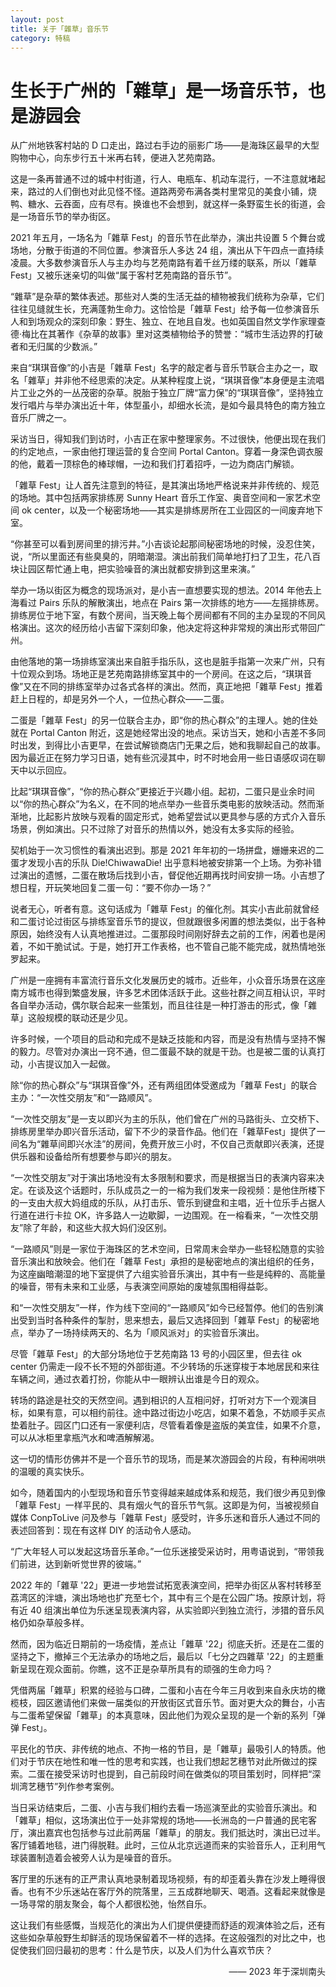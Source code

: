 ```yaml
---
layout: post
title: 关于「雜草」音乐节
category: 特稿
---
```


# 生长于广州的「雜草」是一场音乐节，也是游园会

从广州地铁客村站的 D 口走出，路过右手边的丽影广场——是海珠区最早的大型购物中心，向东步行五十米再右转，便进入艺苑南路。

这是一条再普通不过的城中村街道，行人、电瓶车、机动车混行，一不注意就堵起来，路过的人们倒也对此见怪不怪。道路两旁布满各类村里常见的美食小铺，烧鸭、糖水、云吞面，应有尽有。换谁也不会想到，就这样一条野蛮生长的街道，会是一场音乐节的举办街区。

2021 年五月，一场名为「雜草 Fest」的音乐节在此举办，演出共设置 5 个舞台或场地，分散于街道的不同位置。参演音乐人多达 24 组，演出从下午四点一直持续凌晨。大多数参演音乐人与主办均与艺苑南路有着千丝万缕的联系，所以「雜草 Fest」又被乐迷亲切的叫做“属于客村艺苑南路的音乐节”。

“雜草”是杂草的繁体表述。那些对人类的生活无益的植物被我们统称为杂草，它们往往见缝就生长，充满蓬勃生命力。这恰恰是「雜草 Fest」给予每一位参演音乐人和到场观众的深刻印象：野生、独立、在地且自发。也如英国自然文学作家理查德·梅比在其著作《杂草的故事》里对这类植物给予的赞誉：“城市生活边界的打破者和无归属的少数派。”

来自“琪琪音像”的小吉是「雜草 Fest」名字的敲定者与音乐节联合主办之一，取名「雜草」并非他不经思索的决定。从某种程度上说，“琪琪音像”本身便是主流唱片工业之外的一丛茂密的杂草。脱胎于独立厂牌“富力保”的“琪琪音像”，坚持独立发行唱片与举办演出近十年，体型虽小，却细水长流，是如今最具特色的南方独立音乐厂牌之一。

采访当日，得知我们到访时，小吉正在家中整理家务。不过很快，他便出现在我们的约定地点，一家由他打理运营的复合空间 Portal Canton。穿着一身深色调衣服的他，戴着一顶棕色的棒球帽，一边和我们打着招呼，一边为商店门解锁。

「雜草 Fest」让人首先注意到的特征，是其演出场地严格说来并非传统的、规范的场地。其中包括两家排练房 Sunny Heart 音乐工作室、奥音空间和一家艺术空间 ok center，以及一个秘密场地——其实是排练房所在工业园区的一间废弃地下室。

“你甚至可以看到房间里的排污井。”小吉谈论起那间秘密场地的时候，没忍住笑，说，“所以里面还有些臭臭的，阴暗潮湿。演出前我们简单地打扫了卫生，花八百块让园区帮忙通上电，把实验噪音的演出就都安排到这里来演。”

举办一场以街区为概念的现场派对，是小吉一直想要实现的想法。2014 年他去上海看过 Pairs 乐队的解散演出，地点在 Pairs 第一次排练的地方——左摇排练房。排练房位于地下室，有数个房间，当天晚上每个房间都有不同的主办呈现的不同风格演出。这次的经历给小吉留下深刻印象，他决定将这种非常规的演出形式带回广州。

由他落地的第一场排练室演出来自脏手指乐队，这也是脏手指第一次来广州，只有十位观众到场。场地正是艺苑南路排练室其中的一个房间。在这之后，“琪琪音像”又在不同的排练室举办过各式各样的演出。然而，真正地把「雜草 Fest」推着赶上日程的，却是另外一个人，一位热心群众——二蛋。

二蛋是「雜草 Fest」的另一位联合主办，即“你的热心群众”的主理人。她的住处就在 Portal Canton 附近，这是她经常出没的地点。采访当天，她和小吉差不多同时出发，到得比小吉更早，在尝试解锁商店门无果之后，她和我聊起自己的故事。因为最近正在努力学习日语，她有些沉浸其中，时不时地会用一些日语感叹词在聊天中以示回应。

比起“琪琪音像”，“你的热心群众”更接近于兴趣小组。起初，二蛋只是业余时间以“你的热心群众”为名义，在不同的地点举办一些音乐类电影的放映活动。然而渐渐地，比起影片放映与观看的固定形式，她希望尝试以更具参与感的方式介入音乐场景，例如演出。只不过除了对音乐的热情以外，她没有太多实际的经验。

契机始于一次习惯性的看演出迟到。那是 2021 年年初的一场拼盘，姗姗来迟的二蛋才发现小吉的乐队 Die!ChiwawaDie! 出乎意料地被安排第一个上场。为弥补错过演出的遗憾，二蛋在散场后找到小吉，督促他近期再找时间安排一场。小吉想了想日程，开玩笑地回复二蛋一句：“要不你办一场？”

说者无心，听者有意。这句话成为「雜草 Fest」的催化剂。其实小吉此前就曾经和二蛋讨论过街区与排练室音乐节的提议，但就跟很多闲置的想法类似，出于各种原因，始终没有人认真地推进过。二蛋那段时间刚好辞去之前的工作，闲着也是闲着，不如干脆试试。于是，她打开工作表格，也不管自己能不能完成，就热情地张罗起来。

广州是一座拥有丰富流行音乐文化发展历史的城市。近些年，小众音乐场景在这座南方城市也得到繁盛发展，许多艺术团体活跃于此。这些社群之间互相认识，平时各自举办活动，偶尔联合起来一些策划，而且往往是一种打游击的形式，像「雜草」这般规模的联动还是少见。

许多时候，一个项目的启动和完成不是缺乏技能和内容，而是没有热情与坚持不懈的毅力。尽管对办演出一窍不通，但二蛋最不缺的就是干劲。也是被二蛋的认真打动，小吉提议加入一起做。

除“你的热心群众”与“琪琪音像”外，还有两组团体受邀成为「雜草 Fest」的联合主办：“一次性交朋友”和“一路顺风”。

“一次性交朋友”是一支以即兴为主的乐队，他们曾在广州的马路街头、立交桥下、排练房里举办即兴音乐活动，留下不少的录音作品。他们在「雜草Fest」提供了一间名为“雜草间即兴水洼”的房间，免费开放三小时，不仅自己贡献即兴表演，还提供乐器和设备给所有想要参与即兴的朋友。

“一次性交朋友”对于演出场地没有太多限制和要求，而是根据当日的表演内容来决定。在谈及这个话题时，乐队成员之一的一榕为我们发来一段视频：是他住所楼下的一支由大叔大妈组成的乐队，从打击乐、管乐到键盘和主唱，近十位乐手占据人行道在进行卡拉 OK，许多路人一边歇脚，一边围观。在一榕看来，“一次性交朋友”除了年龄，和这些大叔大妈们没区别。

“一路顺风”则是一家位于海珠区的艺术空间，日常周末会举办一些轻松随意的实验音乐演出和放映会。他们在「雜草 Fest」承担的是秘密地点的演出组织的任务，为这座幽暗潮湿的地下室提供了六组实验音乐演出，其中有一些是纯粹的、高能量的噪音，带有未来和工业感，与表演空间原始的废墟氛围相得益彰。

和“一次性交朋友”一样，作为线下空间的“一路顺风”如今已经暂停。他们的告别演出受到当时各种条件的掣肘，思来想去，最后又选择回到「雜草 Fest」的秘密地点，举办了一场持续两天的、名为「顺风派对」的实验音乐演出。

尽管「雜草 Fest」的大部分场地位于艺苑南路 13 号的小园区里，但去往 ok center 仍需走一段不长不短的外部街道。不少转场的乐迷穿梭于本地居民和来往车辆之间，通过衣着打扮，你能从中一眼辨认出谁是今日的观众。

转场的路途是社交的天然空间。遇到相识的人互相问好，打听对方下一个观演目标，如果有意，可以相约前往。途中路过街边小吃店，如果不着急，不妨顺手买点垫着肚子。园区门口还有一家便利店，尽管看着像是盗版的美宜佳，如果不介意，可以从冰柜里拿瓶汽水和啤酒解解渴。

这一切的情形仿佛并不是一个音乐节的现场，而是某次游园会的片段，有种闹哄哄的温暖的真实快乐。

如今，随着国内的小型现场和音乐节变得越来越成体系和规范，我们很少再见到像「雜草 Fest」一样平民的、具有烟火气的音乐节气氛。这即是为何，当被视频自媒体 ConpToLive 问及参与「雜草 Fest」感受时，许多乐迷和音乐人通过不同的表述回答到：现在有这样 DIY 的活动令人感动。

“广大年轻人可以发起这场音乐革命。”一位乐迷接受采访时，用粤语说到，“带领我们前进，达到新听觉世界的彼端。”

2022 年的「雜草 '22」更进一步地尝试拓宽表演空间，把举办街区从客村转移至荔湾区的泮塘，演出场地也扩充至七个，其中有三个是在公园广场。按原计划，将有近 40 组演出单位为乐迷呈现表演内容，从实验即兴到独立流行，涉猎的音乐风格仍如杂草般多样。

然而，因为临近日期前的一场疫情，差点让「雜草 '22」彻底夭折。还是在二蛋的坚持之下，撤掉三个无法承办的场地之后，最后以「七分之四雜草 '22」的主题重新呈现在观众面前。你瞧，这不正是杂草所具有的顽强的生命力吗？

凭借两届「雜草」积累的经验与口碑，二蛋和小吉在今年三月收到来自永庆坊的橄榄枝，园区邀请他们来做一届类似的开放街区式音乐节。面对更大众的舞台，小吉与二蛋希望保留「雜草」的本真意味，因此他们为观众呈现的是一个新的系列「弹弹 Fest」。

平民化的节庆、非传统的地点、不拘一格的节目，是「雜草」最吸引人的特质。他们对于节庆在地性和唯一性的思考和实践，也让我们想起艺穗节对此所做过的探索。二蛋在接受采访时也提到，自己前段时间在做类似的项目策划时，同样把“深圳湾艺穗节”列作参考案例。

当日采访结束后，二蛋、小吉与我们相约去看一场巡演至此的实验音乐演出。和「雜草」相似，这场演出位于一处非常规的场地——长洲岛的一户普通的民宅客厅，演出嘉宾也包括参与过此前两届「雜草」的朋友。我们抵达时，演出已过半。客厅铺着地毯，进门得脱鞋。此时，三位从北京远道而来的实验音乐人，正利用气球装置制造着会被旁人认为是噪音的音乐。

客厅里的乐迷有的正严肃认真地录制着现场视频，有的却歪着头靠在沙发上睡得很香。也有不少乐迷站在客厅外的院落里，三五成群地聊天、喝酒。这看起来就像是一场寻常的朋友聚会，每个人都很松弛，怡然自乐。

这让我们有些感慨，当规范化的演出为人们提供便捷而舒适的观演体验之后，还有这些如杂草般野生却鲜活的现场保留着不一样的选择。在这般强烈的对比之中，也促使我们回归最初的思考：什么是节庆，以及人们为什么喜欢节庆？

<p align="right">—— 2023 年于深圳南头</p>
